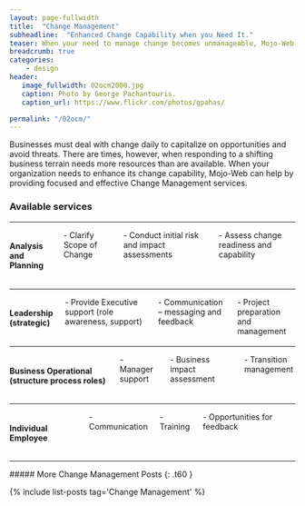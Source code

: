 ```yaml
---
layout: page-fullwidth
title:  "Change Management"
subheadline:  "Enhanced Change Capability when you Need It."
teaser: When your need to manage change becomes unmanageable, Mojo-Web can help.
breadcrumb: true
categories:
    - design
header:
   image_fullwidth: 02ocm2000.jpg
   caption: Photo by George Pachantouris.
   caption_url: https://www.flickr.com/photos/gpahas/

permalink: "/02ocm/"
---
```


Businesses must deal with change daily to capitalize on opportunities and avoid threats. There are times, however, when responding to a shifting business terrain needs more resources than are available. When your organization needs to enhance its change capability, Mojo-Web can help by providing focused and effective Change Management services.

### Available services
<hr>
<div class="row">
    <div class="medium-3 columns t30">
      <p style="margin:0;"><img src="{{ site.urlimg }}02ocm_an_title.jpg" alt=""></p>
    </div><!-- /.medium-4.columns -->
    <div class="medium-9 columns t30">
      <h4>Analysis and Planning</h4>
      <p style="margin:0;">- Clarify Scope of Change</p>
      <p style="margin:0;">- Conduct initial risk and impact assessments</p>
      <p style="margin:0;">- Assess change readiness and capability</p>
    </div><!-- /.medium-8.columns -->
</div><!-- /.row -->
<hr>
<div class="row">
  <div class="medium-3 columns t30">
    <img src="{{ site.urlimg }}02ocm_ld_title.jpg" alt="">
  </div><!-- /.medium-4.columns -->
  <div class="medium-9 columns t30">
    <h4>Leadership (strategic)</h4>
    <p style="margin:0;">- Provide Executive support (role awareness, support)</p>
    <p style="margin:0;">- Communication – messaging and feedback</p>
    <p style="margin:0;">- Project preparation and management</p>
  </div><!-- /.medium-8.columns -->
</div><!-- /.row -->
<hr>
<div class="row">
  <div class="medium-3 columns t30">
    <img src="{{ site.urlimg }}02ocm_mg_title.jpg" alt="">
  </div><!-- /.medium-4.columns -->
  <div class="medium-9 columns t30">
    <h4>Business Operational (structure process roles)</h4>
    <p style="margin:0;">- Manager support</p>
    <p style="margin:0;">- Business impact assessment</p>
    <p style="margin:0;">- Transition management</p>
  </div><!-- /.medium-8.columns -->
</div><!-- /.row -->
<hr>
<div class="row">
  <div class="medium-3 columns t30">
    <img src="{{ site.urlimg }}02ocm_em_title.jpg" alt="">
  </div><!-- /.medium-4.columns -->
  <div class="medium-9 columns t30">
    <h4>Individual Employee</h4>
    <p style="margin:0;">- Communication</p>
    <p style="margin:0;">- Training</p>
    <p style="margin:0;">- Opportunities for feedback</p>
  </div><!-- /.medium-8.columns -->
</div><!-- /.row -->
<hr>
##### More Change Management Posts
{: .t60 }

{% include list-posts tag='Change Management' %}
